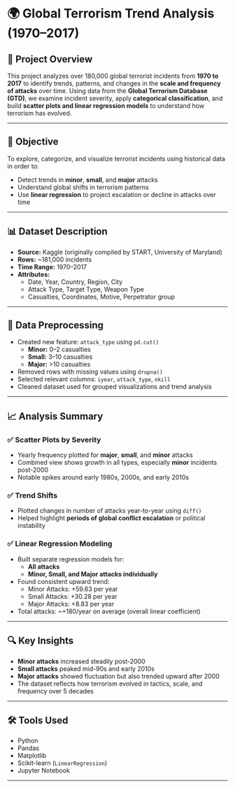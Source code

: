 # 🌍 Global Terrorism Trend Analysis (1970–2017)

## 📌 Project Overview

This project analyzes over 180,000 global terrorist incidents from **1970 to 2017** to identify trends, patterns, and changes in the **scale and frequency of attacks** over time. Using data from the **Global Terrorism Database (GTD)**, we examine incident severity, apply **categorical classification**, and build **scatter plots and linear regression models** to understand how terrorism has evolved.

---

## 🧠 Objective

To explore, categorize, and visualize terrorist incidents using historical data in order to:
- Detect trends in **minor**, **small**, and **major** attacks  
- Understand global shifts in terrorism patterns  
- Use **linear regression** to project escalation or decline in attacks over time

---
## 📊 Dataset Description

- **Source:** Kaggle (originally compiled by START, University of Maryland)
- **Rows:** ~181,000 incidents  
- **Time Range:** 1970–2017  
- **Attributes:**  
  - Date, Year, Country, Region, City  
  - Attack Type, Target Type, Weapon Type  
  - Casualties, Coordinates, Motive, Perpetrator group

---

## 🧹 Data Preprocessing

- Created new feature: `attack_type` using `pd.cut()`  
  - **Minor:** 0–2 casualties  
  - **Small:** 3–10 casualties  
  - **Major:** >10 casualties  
- Removed rows with missing values using `dropna()`  
- Selected relevant columns: `iyear`, `attack_type`, `nkill`  
- Cleaned dataset used for grouped visualizations and trend analysis

---

## 📈 Analysis Summary

### ✅ **Scatter Plots by Severity**
- Yearly frequency plotted for **major**, **small**, and **minor** attacks  
- Combined view shows growth in all types, especially **minor** incidents post-2000  
- Notable spikes around early 1980s, 2000s, and early 2010s

### ✅ **Trend Shifts**
- Plotted changes in number of attacks year-to-year using `diff()`  
- Helped highlight **periods of global conflict escalation** or political instability

### ✅ **Linear Regression Modeling**
- Built separate regression models for:
  - **All attacks**
  - **Minor, Small, and Major attacks individually**
- Found consistent upward trend:
  - Minor Attacks: +59.63 per year  
  - Small Attacks: +30.28 per year  
  - Major Attacks: +8.83 per year  
- Total attacks: ~+180/year on average (overall linear coefficient)

---

## 🔍 Key Insights

- **Minor attacks** increased steadily post-2000  
- **Small attacks** peaked mid-90s and early 2010s  
- **Major attacks** showed fluctuation but also trended upward after 2000  
- The dataset reflects how terrorism evolved in tactics, scale, and frequency over 5 decades

---

## 🛠 Tools Used

- Python  
- Pandas  
- Matplotlib  
- Scikit-learn (`LinearRegression`)  
- Jupyter Notebook

---
